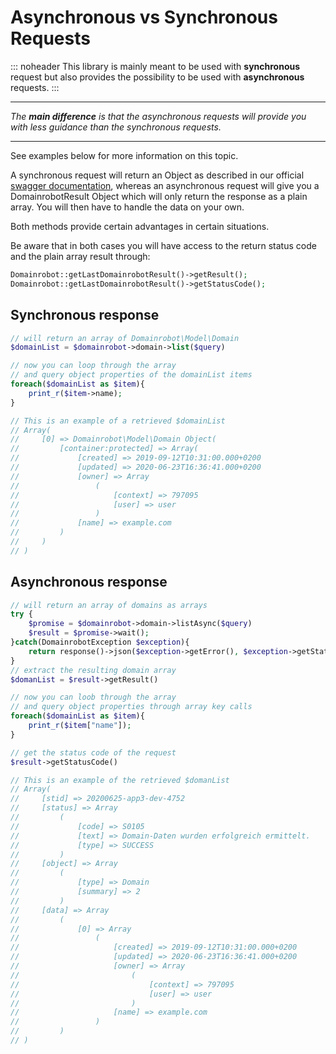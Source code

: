 # Asynchronous vs Synchronous Requests

::: noheader
This library is mainly meant to be used with **synchronous** request but also provides the possibility to be used with **asynchronous** requests.
:::

----

*The **main difference** is that the asynchronous requests will provide you with less guidance than the synchronous requests.*

----

See examples below for more information on this topic.

A synchronous request will return an Object as described in our official [swagger documentation](https://help.internetx.com/display/APIJSONEN/Technical+Documentation), whereas an asynchronous request will give you a DomainrobotResult Object which will only return the response as a plain array. You will then have to handle the data on your own.

Both methods provide certain advantages in certain situations.

Be aware that in both cases you will have access to the return status code and the plain array result through:

```php
Domainrobot::getLastDomainrobotResult()->getResult();
Domainrobot::getLastDomainrobotResult()->getStatusCode();
```

## Synchronous response

```php
// will return an array of Domainrobot\Model\Domain
$domainList = $domainrobot->domain->list($query)

// now you can loop through the array
// and query object properties of the domainList items
foreach($domainList as $item){
    print_r($item->name);
}

// This is an example of a retrieved $domainList
// Array(
//     [0] => Domainrobot\Model\Domain Object(
//         [container:protected] => Array(
//             [created] => 2019-09-12T10:31:00.000+0200
//             [updated] => 2020-06-23T16:36:41.000+0200
//             [owner] => Array
//                 (
//                     [context] => 797095
//                     [user] => user
//                 )
//             [name] => example.com
//         )
//     )
// )

```

## Asynchronous response

```php
// will return an array of domains as arrays
try {
    $promise = $domainrobot->domain->listAsync($query)
    $result = $promise->wait();
}catch(DomainrobotException $exception){
    return response()->json($exception->getError(), $exception->getStatusCode());
}
// extract the resulting domain array
$domanList = $result->getResult()

// now you can loob through the array
// and query object properties through array key calls
foreach($domainList as $item){
    print_r($item["name"]);
}

// get the status code of the request
$result->getStatusCode()

// This is an example of the retrieved $domanList
// Array(
//     [stid] => 20200625-app3-dev-4752
//     [status] => Array
//         (
//             [code] => S0105
//             [text] => Domain-Daten wurden erfolgreich ermittelt.
//             [type] => SUCCESS
//         )
//     [object] => Array
//         (
//             [type] => Domain
//             [summary] => 2
//         )
//     [data] => Array
//         (
//             [0] => Array
//                 (
//                     [created] => 2019-09-12T10:31:00.000+0200
//                     [updated] => 2020-06-23T16:36:41.000+0200
//                     [owner] => Array
//                         (
//                             [context] => 797095
//                             [user] => user
//                         )
//                     [name] => example.com
//                 )
//         )
// )
```
